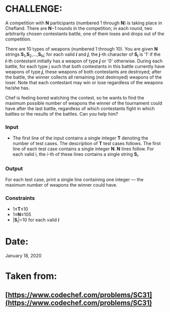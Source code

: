 ﻿# CHALLENGE:


A competition with **N** participants (numbered 1 through **N**) is taking place in Chefland. There are **N**−1 rounds in the competition; in each round, two arbitrarily chosen contestants battle, one of them loses and drops out of the competition.

There are 10 types of weapons (numbered 1 through 10). You are given **N** strings **S**<sub>1</sub>,**S**<sub>2</sub>,…,**S**<sub>N</sub>; for each valid ***i*** and ***j***, the ***j***-th character of **S**<sub>**i**</sub> is '1' if the ***i***-th contestant initially has a weapon of type ***j*** or '0' otherwise. During each battle, for each type j such that both contestants in this battle currently have weapons of type ***j***, these weapons of both contestants are destroyed; after the battle, the winner collects all remaining (not destroyed) weapons of the loser. Note that each contestant may win or lose regardless of the weapons he/she has.

Chef is feeling bored watching the contest, so he wants to find the maximum possible number of weapons the winner of the tournament could have after the last battle, regardless of which contestants fight in which battles or the results of the battles. Can you help him?


### Input

-   The first line of the input contains a single integer **T** denoting the number of test cases. The description of **T** test cases follows.
The first line of each test case contains a single integer **N**.
**N** lines follow. For each valid i, the *i*-th of these lines contains a single string **S**<sub>i</sub>.

### Output

For each test case, print a single line containing one integer ― the maximum number of weapons the winner could have.

### Constraints

 -   1≤**T**≤10
 - 1≤**N**≤105 
 - |**S**<sub>i</sub>|=10 for each valid ***i***

# Date:
January 18, 2020
# Taken from:
[https://www.codechef.com/problems/SC31](https://www.codechef.com/problems/SC31)
- 

